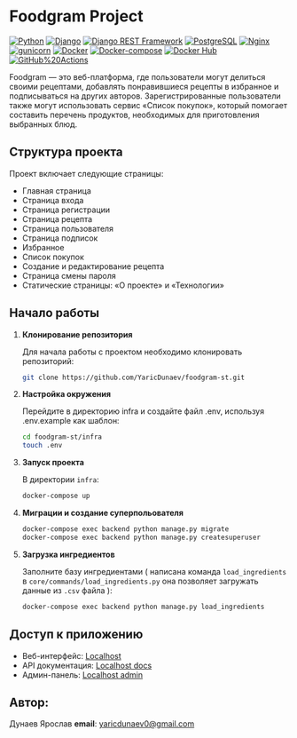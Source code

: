 # Foodgram Project

[![Python](https://img.shields.io/badge/-Python-464646?style=flat&logo=Python&logoColor=56C0C0&color=008080)](https://www.python.org/)
[![Django](https://img.shields.io/badge/-Django-464646?style=flat&logo=Django&logoColor=56C0C0&color=008080)](https://www.djangoproject.com/)
[![Django REST Framework](https://img.shields.io/badge/-Django%20REST%20Framework-464646?style=flat&logo=Django%20REST%20Framework&logoColor=56C0C0&color=008080)](https://www.django-rest-framework.org/)
[![PostgreSQL](https://img.shields.io/badge/-PostgreSQL-464646?style=flat&logo=PostgreSQL&logoColor=56C0C0&color=008080)](https://www.postgresql.org/)
[![Nginx](https://img.shields.io/badge/-NGINX-464646?style=flat&logo=NGINX&logoColor=56C0C0&color=008080)](https://nginx.org/ru/)
[![gunicorn](https://img.shields.io/badge/-gunicorn-464646?style=flat&logo=gunicorn&logoColor=56C0C0&color=008080)](https://gunicorn.org/)
[![Docker](https://img.shields.io/badge/-Docker-464646?style=flat&logo=Docker&logoColor=56C0C0&color=008080)](https://www.docker.com/)
[![Docker-compose](https://img.shields.io/badge/-Docker%20compose-464646?style=flat&logo=Docker&logoColor=56C0C0&color=008080)](https://www.docker.com/)
[![Docker Hub](https://img.shields.io/badge/-Docker%20Hub-464646?style=flat&logo=Docker&logoColor=56C0C0&color=008080)](https://www.docker.com/products/docker-hub)
[![GitHub%20Actions](https://img.shields.io/badge/-GitHub%20Actions-464646?style=flat&logo=GitHub%20actions&logoColor=56C0C0&color=008080)](https://github.com/features/actions)

Foodgram — это веб-платформа, где пользователи могут делиться своими рецептами, добавлять понравившиеся рецепты в избранное и подписываться на других авторов. Зарегистрированные пользователи также могут использовать сервис «Список покупок», который помогает составить перечень продуктов, необходимых для приготовления выбранных блюд.

## Структура проекта

Проект включает следующие страницы:
- Главная страница
- Страница входа
- Страница регистрации
- Страница рецепта
- Страница пользователя
- Страница подписок
- Избранное
- Список покупок
- Создание и редактирование рецепта
- Страница смены пароля
- Статические страницы: «О проекте» и «Технологии»

## Начало работы

1. **Клонирование репозитория**

   Для начала работы с проектом необходимо клонировать репозиторий:

   ```bash
   git clone https://github.com/YaricDunaev/foodgram-st.git
   ```

2. **Настройка окружения**

   Перейдите в директорию infra и создайте файл .env, используя .env.example как шаблон:

   ```bash
   cd foodgram-st/infra
   touch .env
   ```

3. **Запуск проекта**

   В директории `infra`:

   ```bash
   docker-compose up
   ```

4. **Миграции и создание суперпольователя**

   ```bash
   docker-compose exec backend python manage.py migrate
   docker-compose exec backend python manage.py createsuperuser
   ```

5. **Загрузка ингредиентов**

   Заполните базу ингредиентами ( написана команда `load_ingredients` в `core/commands/load_ingredients.py` она позволяет загружать данные из `.csv` файла ):
   
   ```bash
   docker-compose exec backend python manage.py load_ingredients
   ```
## Доступ к приложению

- Веб-интерфейс: [Localhost](http://localhost/)
- API документация: [Localhost docs](http://localhost/api/docs/)
- Админ-панель: [Localhost admin](http://localhost/admin/)

## Автор:

Дунаев Ярослав
**email**: yaricdunaev0@gmail.com